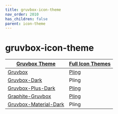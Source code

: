 ```yaml
---
title: gruvbox-icon-theme
nav_order: 2010
has_children: false
parent: icon-theme
---
```



# gruvbox-icon-theme

| [Gruvbox Theme](https://samwhelp.github.io/note-about-theme/read/desktop-theme/themes/gruvbox-theme.html) | [Full Icon Themes](https://www.pling.com/browse?cat=132) |
| --- | --- |
| [Gruvbox](https://www.opencode.net/adhe/gruvboxplasma/-/tree/master/icons/Gruvbox?ref_type=heads) | [Pling](https://www.pling.com/p/1327720/) |
| [Gruvbox-Dark](https://github.com/jmattheis/gruvbox-dark-icons-gtk) | Pling |
| [Gruvbox-Plus-Dark](https://github.com/SylEleuth/gruvbox-plus-icon-pack) | [Pling](https://www.pling.com/p/1961046/) |
| [Graphite-Gruvbox](https://github.com/Fausto-Korpsvart/Gruvbox-GTK-Theme/tree/master/icons) | [Pling](https://www.pling.com/p/1681460/) |
| [Gruvbox-Material-Dark](https://github.com/sainnhe/gruvbox-material-gtk/tree/master/icons/Gruvbox-Material-Dark) | Pling |
